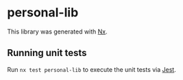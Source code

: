 # personal-lib

This library was generated with [Nx](https://nx.dev).

## Running unit tests

Run `nx test personal-lib` to execute the unit tests via [Jest](https://jestjs.io).
